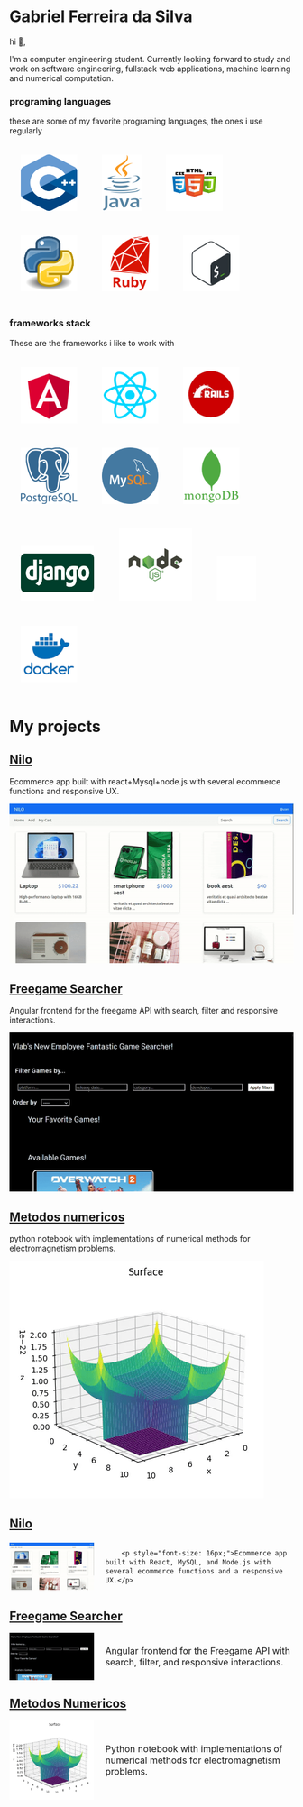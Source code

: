 # Gabriel Ferreira da Silva

hi 👋,

I'm a computer engineering student. Currently looking forward to study and work on software engineering, fullstack web applications, machine learning and numerical computation.



### programing languages

these are some of my favorite programing languages, the ones i use regularly



<div style="display:inline-block;">
    <img src="c_logo.svg" alt="Description" style="margin: 20px; width:100px; height: 100px; box-shadow: 5px 5px 10px \#888;">
    <img src="java.png" alt="Description" style="width:70px; margin: 20px; height: 100px; box-shadow: 5px 5px 10px \#888;">
    <img src="htmlcss.png" alt="Description" style="width:100px; height: 100px;margin: 20px;  box-shadow: 5px 5px 10px \#888;">
    <img src="python.png" alt="Description" style="width:100px; height: 100px;margin: 20px;  box-shadow: 5px 5px 10px \#888;">
    <img src="ruby.png" alt="Description" style="width:100px; height: 100px;margin: 20px;  box-shadow: 5px 5px 10px \#888;">
        <img src="bash.png" alt="Description" style="width:100px; height: 100px;margin: 20px;  box-shadow: 5px 5px 10px \#888;">

</div>



### frameworks stack 



These are the frameworks i like to work with



<div style="display:inline-block;">
    <img src="angular.png" alt="Description" style="margin: 20px; width:100px; height: 100px; box-shadow: 5px 5px 10px \#888;">
    <img src="react.png" alt="Description" style="width:100px; margin: 20px; height: 100px; box-shadow: 5px 5px 10px \#888;">
    <img src="rails.png" alt="Description" style="width:100px; height: 100px;margin: 20px;  box-shadow: 5px 5px 10px \#888;">
    <img src="postgresql.png" alt="Description" style="width:100px; height: 100px;margin: 20px;  box-shadow: 5px 5px 10px \#888;">
    <img src="mysql.png" alt="Description" style="width:100px; height: 100px;margin: 20px;  box-shadow: 5px 5px 10px \#888;">
        <img src="mongo.png" alt="Description" style="width:100px; height: 100px;margin: 20px;  box-shadow: 5px 5px 10px \#888;">
        <img src="django.png" alt="Description" style="width:130px; height: 100px;margin: 20px;  box-shadow: 5px 5px 10px \#888;">
        <img src="node-js.svg" alt="Description" style="width:130px; height: 130px;margin: 20px;  box-shadow: 5px 5px 10px \#888;">
        <img src="flask.png" alt="Description" style="width:70px; height: 80px;margin: 20px;  box-shadow: 5px 5px 10px \#888;">
     <img src="docker.png" alt="Description" style="width:100px; height: 100px;margin: 20px;  box-shadow: 5px 5px 10px \#888;">


# My projects



## <u>Nilo</u>

Ecommerce app built with react+Mysql+node.js with several ecommerce functions and responsive UX.

![](https://github.com/gabriel-ferreira-da-silva/gabriel-ferreira-da-silva/blob/main/niloapp.gif?raw=true)

## <u>Freegame Searcher</u>

Angular frontend for the freegame API with search, filter and responsive interactions.

![](https://github.com/gabriel-ferreira-da-silva/gabriel-ferreira-da-silva/blob/main/freegame.gif?raw=true)



## <u>Metodos numericos</u>

python notebook with implementations of numerical methods for electromagnetism problems.

![](https://github.com/gabriel-ferreira-da-silva/gabriel-ferreira-da-silva/blob/main/met.gif?raw=true)

## <u>Nilo</u>

<div style="display: flex; flex-direction:row; align-items: center;">
        <img src="https://github.com/gabriel-ferreira-da-silva/gabriel-ferreira-da-silva/blob/main/niloapp.gif?raw=true" alt="Nilo app" width="150" style="margin-right: 20px;">
    
        <p style="font-size: 16px;">Ecommerce app built with React, MySQL, and Node.js with several ecommerce functions and a responsive UX.</p>
     
</div>

## <u>Freegame Searcher</u>

<div style="display: flex; align-items: center;">
    <img src="https://github.com/gabriel-ferreira-da-silva/gabriel-ferreira-da-silva/blob/main/freegame.gif?raw=true" alt="Freegame Searcher" width="150" style="margin-right: 20px;">
    <span style="font-size: 16px;">Angular frontend for the Freegame API with search, filter, and responsive interactions.</span>
</div>

## <u>Metodos Numericos</u>

<div style="display: flex; align-items: center;">
    <img src="https://github.com/gabriel-ferreira-da-silva/gabriel-ferreira-da-silva/blob/main/met.gif?raw=true" alt="Metodos Numericos" width="150" style="margin-right: 20px;">
    <span style="font-size: 16px;">Python notebook with implementations of numerical methods for electromagnetism problems.</span>
</div>





